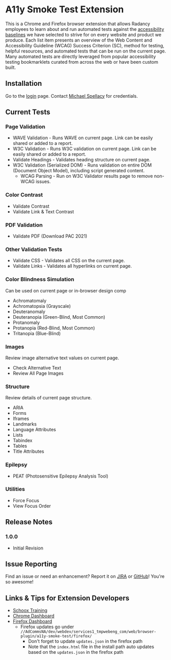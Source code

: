 # A11y Smoke Test Extension

This is a Chrome and Firefox browser extension that allows Radancy employees to learn about and run automated tests against the [accessibility baselines](https://radancy.dev/a11y/baseline) we have selected to strive for on every website and product we produce. Each list item presents an overview of the Web Content and Accessibility Guideline (WCAG) Success Criterion (SC), method for testing, helpful resources, and automated tests that can be run on the current page. Many automated tests are directly leveraged from popular accessibility testing bookmarklets curated from across the web or have been custom built.

## Installation

Go to the [login](https://radancy.dev/a11y/extension/) page. Contact [Michael Spellacy](mailto:michael.spellacy@radancy.com) for credentials.

## Current Tests

### Page Validation  

* WAVE Validation - Runs WAVE on current page. Link can be easily shared or added to a report.
* W3C Validation - Runs W3C validation on current page. Link can be easily shared or added to a report.
* Validate Headings - Validates heading structure on current page.
* W3C Validation (Serialized DOM) - Runs validation on entire DOM (Document Object Model), including script generated content.
  * WCAG Parsing - Run on W3C Validator results page to remove non-WCAG issues.

### Color Contrast

* Validate Contrast
* Validate Link & Text Contrast

### PDF Validation

* Validate PDF (Download PAC 2021)

### Other Validation Tests

* Validate CSS - Validates all CSS on the current page.
* Validate Links - Validates all hyperlinks on current page.

### Color Blindness Simulation

Can be used on current page or in-browser design comp

* Achromatomaly
* Achromatopsia (Grayscale)
* Deuteranomaly
* Deuteranopia (Green-Blind, Most Common)
* Protanomaly
* Protanopia (Red-Blind, Most Common)
* Tritanopia (Blue-Blind)

### Images

Review image alternative text values on current page.

* Check Alternative Text
* Review All Page Images

### Structure

Review details of current page structure.  

* ARIA
* Forms
* Iframes
* Landmarks
* Language Attributes
* Lists
* Tabindex
* Tables
* Title Attributes

### Epilepsy

* PEAT (Photosensitive Epilepsy Analysis Tool)

### Utilities

* Force Focus
* View Focus Order

## Release Notes

### 1.0.0

* Initial Revision

## Issue Reporting

Find an issue or need an enhancement? Report it on [JIRA](https://jira.tmp.com/browse/TCDQ-60657) or [GitHub](https://github.com/radancyco/a11y-smoke-test/issues)! You're so awesome!

## Links & Tips for Extension Developers

* [Schoox Training](https://www.schoox.com/3357985/radancy-browser-extension-developers)
* [Chrome Dashboard](https://chrome.google.com/webstore/devconsole/)
* [Firefox Dashboard](https://addons.mozilla.org/en-US/developers/addons)
  * Firefox updates go under `//AdCommsNA/dev/webdev/services1_tmpwebeng_com/web/browser-plugin/a11y-smoke-test/firefox/`
    * Don't forget to update `updates.json` in the firefox path
    * Note that the `index.html` file in the install path auto updates based on the `updates.json` in the firefox path

